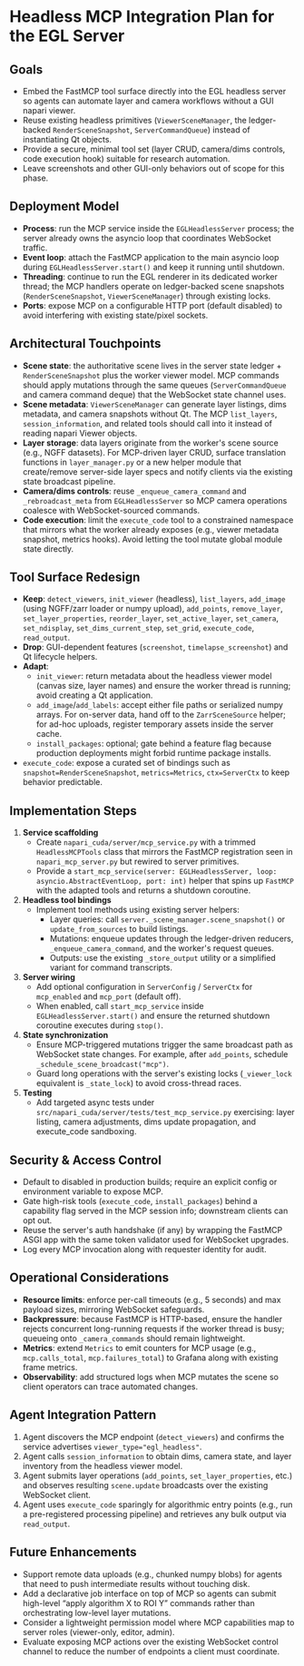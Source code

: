 # Headless MCP Integration Plan for the EGL Server

## Goals
- Embed the FastMCP tool surface directly into the EGL headless server so agents can automate layer and camera workflows without a GUI napari viewer.
- Reuse existing headless primitives (`ViewerSceneManager`, the ledger-backed `RenderSceneSnapshot`, `ServerCommandQueue`) instead of instantiating Qt objects.
- Provide a secure, minimal tool set (layer CRUD, camera/dims controls, code execution hook) suitable for research automation.
- Leave screenshots and other GUI-only behaviors out of scope for this phase.

## Deployment Model
- **Process**: run the MCP service inside the `EGLHeadlessServer` process; the server already owns the asyncio loop that coordinates WebSocket traffic.
- **Event loop**: attach the FastMCP application to the main asyncio loop during `EGLHeadlessServer.start()` and keep it running until shutdown.
- **Threading**: continue to run the EGL renderer in its dedicated worker thread; the MCP handlers operate on ledger-backed scene snapshots (`RenderSceneSnapshot`, `ViewerSceneManager`) through existing locks.
- **Ports**: expose MCP on a configurable HTTP port (default disabled) to avoid interfering with existing state/pixel sockets.

## Architectural Touchpoints
- **Scene state**: the authoritative scene lives in the server state ledger + `RenderSceneSnapshot` plus the worker viewer model. MCP commands should apply mutations through the same queues (`ServerCommandQueue` and camera command deque) that the WebSocket state channel uses.
- **Scene metadata**: `ViewerSceneManager` can generate layer listings, dims metadata, and camera snapshots without Qt. The MCP `list_layers`, `session_information`, and related tools should call into it instead of reading napari Viewer objects.
- **Layer storage**: data layers originate from the worker's scene source (e.g., NGFF datasets). For MCP-driven layer CRUD, surface translation functions in `layer_manager.py` or a new helper module that create/remove server-side layer specs and notify clients via the existing state broadcast pipeline.
- **Camera/dims controls**: reuse `_enqueue_camera_command` and `_rebroadcast_meta` from `EGLHeadlessServer` so MCP camera operations coalesce with WebSocket-sourced commands.
- **Code execution**: limit the `execute_code` tool to a constrained namespace that mirrors what the worker already exposes (e.g., viewer metadata snapshot, metrics hooks). Avoid letting the tool mutate global module state directly.

## Tool Surface Redesign
- **Keep**: `detect_viewers`, `init_viewer` (headless), `list_layers`, `add_image` (using NGFF/zarr loader or numpy upload), `add_points`, `remove_layer`, `set_layer_properties`, `reorder_layer`, `set_active_layer`, `set_camera`, `set_ndisplay`, `set_dims_current_step`, `set_grid`, `execute_code`, `read_output`.
- **Drop**: GUI-dependent features (`screenshot`, `timelapse_screenshot`) and Qt lifecycle helpers.
- **Adapt**:
  - `init_viewer`: return metadata about the headless viewer model (canvas size, layer names) and ensure the worker thread is running; avoid creating a Qt application.
  - `add_image`/`add_labels`: accept either file paths or serialized numpy arrays. For on-server data, hand off to the `ZarrSceneSource` helper; for ad-hoc uploads, register temporary assets inside the server cache.
  - `install_packages`: optional; gate behind a feature flag because production deployments might forbid runtime package installs.
- `execute_code`: expose a curated set of bindings such as `snapshot=RenderSceneSnapshot`, `metrics=Metrics`, `ctx=ServerCtx` to keep behavior predictable.

## Implementation Steps
1. **Service scaffolding**
   - Create `napari_cuda/server/mcp_service.py` with a trimmed `HeadlessMCPTools` class that mirrors the FastMCP registration seen in `napari_mcp_server.py` but rewired to server primitives.
   - Provide a `start_mcp_service(server: EGLHeadlessServer, loop: asyncio.AbstractEventLoop, port: int)` helper that spins up `FastMCP` with the adapted tools and returns a shutdown coroutine.
2. **Headless tool bindings**
   - Implement tool methods using existing server helpers:
     - Layer queries: call `server._scene_manager.scene_snapshot()` or `update_from_sources` to build listings.
     - Mutations: enqueue updates through the ledger-driven reducers, `_enqueue_camera_command`, and the worker's request queues.
     - Outputs: use the existing `_store_output` utility or a simplified variant for command transcripts.
3. **Server wiring**
   - Add optional configuration in `ServerConfig` / `ServerCtx` for `mcp_enabled` and `mcp_port` (default off).
   - When enabled, call `start_mcp_service` inside `EGLHeadlessServer.start()` and ensure the returned shutdown coroutine executes during `stop()`.
4. **State synchronization**
   - Ensure MCP-triggered mutations trigger the same broadcast path as WebSocket state changes. For example, after `add_points`, schedule `_schedule_scene_broadcast("mcp")`.
   - Guard long operations with the server's existing locks (`_viewer_lock` equivalent is `_state_lock`) to avoid cross-thread races.
5. **Testing**
   - Add targeted async tests under `src/napari_cuda/server/tests/test_mcp_service.py` exercising: layer listing, camera adjustments, dims update propagation, and execute_code sandboxing.

## Security & Access Control
- Default to disabled in production builds; require an explicit config or environment variable to expose MCP.
- Gate high-risk tools (`execute_code`, `install_packages`) behind a capability flag served in the MCP session info; downstream clients can opt out.
- Reuse the server's auth handshake (if any) by wrapping the FastMCP ASGI app with the same token validator used for WebSocket upgrades.
- Log every MCP invocation along with requester identity for audit.

## Operational Considerations
- **Resource limits**: enforce per-call timeouts (e.g., 5 seconds) and max payload sizes, mirroring WebSocket safeguards.
- **Backpressure**: because FastMCP is HTTP-based, ensure the handler rejects concurrent long-running requests if the worker thread is busy; queueing onto `_camera_commands` should remain lightweight.
- **Metrics**: extend `Metrics` to emit counters for MCP usage (e.g., `mcp.calls_total`, `mcp.failures_total`) to Grafana along with existing frame metrics.
- **Observability**: add structured logs when MCP mutates the scene so client operators can trace automated changes.

## Agent Integration Pattern
1. Agent discovers the MCP endpoint (`detect_viewers`) and confirms the service advertises `viewer_type="egl_headless"`.
2. Agent calls `session_information` to obtain dims, camera state, and layer inventory from the headless viewer model.
3. Agent submits layer operations (`add_points`, `set_layer_properties`, etc.) and observes resulting `scene.update` broadcasts over the existing WebSocket client.
4. Agent uses `execute_code` sparingly for algorithmic entry points (e.g., run a pre-registered processing pipeline) and retrieves any bulk output via `read_output`.

## Future Enhancements
- Support remote data uploads (e.g., chunked numpy blobs) for agents that need to push intermediate results without touching disk.
- Add a declarative job interface on top of MCP so agents can submit high-level “apply algorithm X to ROI Y” commands rather than orchestrating low-level layer mutations.
- Consider a lightweight permission model where MCP capabilities map to server roles (viewer-only, editor, admin).
- Evaluate exposing MCP actions over the existing WebSocket control channel to reduce the number of endpoints a client must coordinate.
